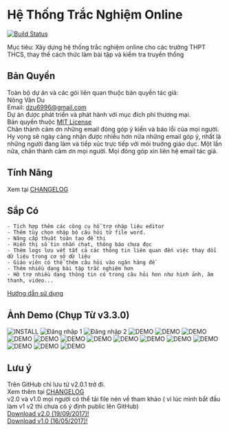 # Hệ Thống Trắc Nghiệm Online

[![Build Status](https://travis-ci.org/meesudzu/trac-nghiem-online.svg?branch=master)](https://travis-ci.org/meesudzu/trac-nghiem-online)

Mục tiêu: Xây dựng hệ thống trắc nghiệm online cho các trường THPT THCS, thay thế cách thức làm bài tập và kiểm tra truyền thống

## Bản Quyền

Toàn bộ dự án và các gói liên quan thuộc bản quyền tác giả:  
Nông Văn Du  
Email: dzu6996@gmail.com  
Dự án được phát triển và phát hành với mục đích phi thương mại.  
Bản quyền thuộc [MIT License](LICENSE)  
Chân thành cảm ơn những email đóng góp ý kiến và báo lỗi của mọi người. Hy vọng sẽ ngày càng nhận được nhiều hơn nữa những email góp ý, nhất là những người đang làm và tiếp xúc trực tiếp với môi truờng giáo dục. Một lần nữa, chân thành cảm ơn mọi người.
Mọi đóng góp xin liên hệ email tác giả.

## Tính Năng

Xem tại [CHANGELOG](CHANGELOG.md)<br />

## Sắp Có

    - Tích hợp thêm các công cụ hỗ trợ nhập liệu editor
    - Thêm tùy chọn nhập bộ câu hỏi từ file word.
    - Nâng cấp thuật toán tạo đề thi
    - Hiển thị số tin nhắn chat, thông báo chưa đọc
    - Thêm logs lưu vết tất cả các thông tin liên quan đến việc thay đổi dữ liệu trong cơ sở dữ liệu
    - Giáo viên có thể thêm câu hỏi vào ngân hàng đề
    - Thêm nhiều dạng bài tập trắc nghiệm hơn
    - Hỡ trợ nhiều dạng thông tin có trong câu hỏi hơn như hình ảnh, âm thanh, video...

[Hướng dẫn sử dụng](GUIDE.md)

## Ảnh Demo (Chụp Từ v3.3.0)

![INSTALL](demo-images/install.png)
![Đăng nhập 1](demo-images/login-1.PNG)
![Đăng nhập 2](demo-images/login-2.PNG)
![DEMO](demo-images/1.png)
![DEMO](demo-images/4.1.png)
![DEMO](demo-images/4.2.png)
![DEMO](demo-images/4.3.png)
![DEMO](demo-images/2.png)
![DEMO](demo-images/3.png)
![DEMO](demo-images/5.png)
![DEMO](demo-images/6.png)
![DEMO](demo-images/7.png)
![DEMO](demo-images/8.png)
![DEMO](demo-images/9.png)
![DEMO](demo-images/10.png)
![DEMO](demo-images/11.png)
![DEMO](demo-images/12.png)

## Lưu ý

Trên GitHub chỉ lưu từ v2.0.1 trở đi.<br />
Xem thêm tại [CHANGELOG](CHANGELOG.md)<br />
v2.0 và v1.0 mọi người có thể tải file nén về tham khảo ( vì lúc mình bắt đầu làm v1 v2 thì chưa có ý định public lên GitHub)<br />
[Download v2.0 (19/09/2017)!](https://drive.google.com/file/d/0B2XjHVJwd5PSbWhXZWdOcDgyYXM/view?usp=sharing)<br />
[Download v1.0 (16/05/2017)!](https://drive.google.com/file/d/0B2XjHVJwd5PSejNmN0FfR0N1Tms/view?usp=sharing)
